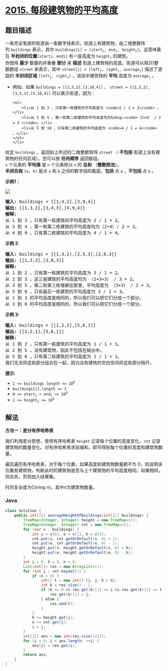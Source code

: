 # [2015. 每段建筑物的平均高度](https://leetcode.cn/problems/average-height-of-buildings-in-each-segment)

## 题目描述

<p>一条完全笔直的街道由一条数字线表示。街道上有建筑物，由二维整数阵列&nbsp;<code>buildings</code> 表示，其中 <code>buildings[i] = [start<sub>i</sub>, end<sub>i</sub>, height<sub>i</sub>]</code>。这意味着在 <strong>半封闭的位置</strong><code>[starti，endi]</code> 有一座高度为&nbsp;<code>height<sub>i</sub></code>&nbsp;的建筑。<br />
你想用 <strong>最少</strong> 数量的非重叠 <strong>部分</strong> 来 <strong>描述</strong> 街道上建筑物的高度。街道可以用2D整数数组&nbsp;<code>street</code>&nbsp;来表示，其中&nbsp;<code>street[j] = [left<sub>j</sub>, right<sub>j</sub>, average<sub>j</sub>]</code>&nbsp;描述了道路的 <strong>半封闭区域</strong>&nbsp;<code>[left<sub>j</sub>, right<sub>j</sub>)</code>&nbsp;，该段中建筑物的 <strong>平均</strong> 高度为&nbsp;<code>average<sub>j</sub></code> 。</p>

<ul>
	<li>例如，如果&nbsp;<code>buildings = [[1,5,2],[3,10,4]]</code>&nbsp;，&nbsp;<code>street = [[1,3,2],[3,5,3],[5,10,4]]</code>&nbsp;可以表示街道，因为：

    <ul>
    	<li>从 1 到 3 ，只有第一栋建筑的平均高度为 <code>2 / 1 = 2</code> 。</li>
    	<li>从 3 到 5 ，第一和第二栋建筑的平均高度均为&nbsp;<code>（2+4） / 2 = 3 </code>。</li>
    	<li>从 5 到 10 ，只有第二栋建筑的平均高度为 <code>4 / 1 = 4</code> 。</li>
    </ul>
    </li>

</ul>

<p>给定&nbsp;<code>buildings</code> ，返回如上所述的二维整数矩阵<em>&nbsp;</em><code>street</code><em>&nbsp;</em>（ <strong>不包括</strong> 街道上没有建筑物的任何区域）。您可以按 <strong>任何顺序</strong> 返回数组。<br />
<code>n</code> 个元素的 <strong>平均值</strong> 是 <code>n</code> 个元素除以&nbsp;<code>n</code> 的 <strong>总和</strong> （<strong>整数除法</strong>）。<br />
<strong>半闭合段</strong>&nbsp;<code>[a, b)</code>&nbsp;是点&nbsp;<code>a</code>&nbsp;和 <code>b</code> 之间的数字线的截面，<strong>包括</strong> 点 <code>a</code> ，<strong>不包括&nbsp;</strong>点 <code>b</code> 。</p>

<p><strong>示例1：</strong></p>
<img src="https://gcore.jsdelivr.net/gh/doocs/leetcode@main/solution/2000-2099/2015.Average%20Height%20of%20Buildings%20in%20Each%20Segment/images/image-20210921224001-2.png" />
<pre>
<strong>输入:</strong> buildings = [[1,4,2],[3,9,4]]
<strong>输出:</strong> [[1,3,2],[3,4,3],[4,9,4]]
<strong>解释:</strong>
从 1 到 3 ，只有第一栋建筑的平均高度为 2 / 1 = 2。
从 3 到 4 ，第一和第二栋建筑的平均高度均为（2+4）/ 2 = 3。
从 4 到 9 ，只有第二栋建筑的平均高度为 4 / 1 = 4。
</pre>

<p><strong>示例 2:</strong></p>

<pre>
<strong>输入:</strong> buildings = [[1,3,2],[2,5,3],[2,8,3]]
<strong>输出:</strong> [[1,3,2],[3,8,3]]
<strong>解释:</strong>
从 1 到 2 ，只有第一栋建筑的平均高度为 2 / 1 = 2。
从 2 到 3 ，这三座建筑的平均高度均为 （2+3+3） / 3 = 2。
从 3 到 5 ，第二和第三栋楼都在那里，平均高度为 （3+3） / 2 = 3。
从 5 到 8 ，只有最后一栋建筑的平均高度为 3 / 1 = 3。
从 1 到 3 的平均高度是相同的，所以我们可以把它们分成一个部分。
从 3 到 8 的平均高度是相同的，所以我们可以把它们分成一个部分。
</pre>

<p><strong>示例 3:</strong></p>

<pre>
<strong>输入:</strong> buildings = [[1,2,1],[5,6,1]]
<strong>输出:</strong> [[1,2,1],[5,6,1]]
<strong>解释:</strong>
从 1 到 2 ，只有第一栋建筑的平均高度为 1 / 1 = 1。
从 2 到 5 ，没有建筑物，因此不包括在输出中。
从 5 到 6 ，只有第二栋建筑的平均高度为 1 / 1 = 1。
我们无法将这些部分组合在一起，因为没有建筑的空白空间将这些部分隔开。
</pre>

<p><strong>提示:</strong></p>

<ul>
	<li><code>1 &lt;= buildings.length &lt;= 10<sup>5</sup></code></li>
	<li><code>buildings[i].length == 3</code></li>
	<li><code>0 &lt;= start<sub>i</sub> &lt; end<sub>i</sub> &lt;= 10<sup>8</sup></code></li>
	<li><code>1 &lt;= height<sub>i</sub> &lt;= 10<sup>5</sup></code></li>
</ul>

## 解法

**方法一：差分有序哈希表**

我们利用差分思想，使用有序哈希表 `height` 记录每个位置的高度变化，`cnt` 记录建筑物的数量变化。对有序哈希表求前缀和，即可得到每个位置的高度和建筑物数量。

最后遍历有序哈希表，对于每个位置，如果高度和建筑物数量都不为 0，则说明该位置有建筑物，判断此时的建筑物是否与上个建筑物的平均高度相同，如果相同，则合并，否则加入结果集。

时间复杂度为O(nlog n)，其中n为建筑物数量。

### **Java**

```java
class Solution {
    public int[][] averageHeightOfBuildings(int[][] buildings) {
        TreeMap<Integer, Integer> height = new TreeMap<>();
        TreeMap<Integer, Integer> cnt = new TreeMap<>();
        for (var v : buildings) {
            int s = v[0], e = v[1], h = v[2];
            cnt.put(s, cnt.getOrDefault(s, 0) + 1);
            cnt.put(e, cnt.getOrDefault(e, 0) - 1);
            height.put(s, height.getOrDefault(s, 0) + h);
            height.put(e, height.getOrDefault(e, 0) - h);
        }
        int i = 0, h = 0, n = 0;
        List<int[]> res = new ArrayList<>();
        for (int j : cnt.keySet()) {
            if (n > 0) {
                int[] t = new int[] {i, j, h / n};
                int k = res.size() - 1;
                if (k >= 0 && res.get(k)[1] == i && res.get(k)[2] == t[2]) {
                    res.get(k)[1] = j;
                } else {
                    res.add(t);
                }
            }
            h += height.get(j);
            n += cnt.get(j);
            i = j;
        }
        int[][] ans = new int[res.size()][3];
        for (i = 0; i < ans.length; ++i) {
            ans[i] = res.get(i);
        }
        return ans;
    }
}
```
